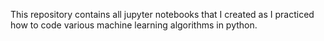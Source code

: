This repository contains all jupyter notebooks that I created as I practiced how to code various machine learning algorithms in python.
